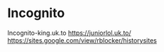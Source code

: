 # Incognito
Incognito-king.uk.to
https://juniorlol.uk.to/
https://sites.google.com/view/rblocker/historysites
